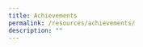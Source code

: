 ```yaml
---
title: Achievements
permalink: /resources/achievements/
description: ""
---
```


<!--td {border: 1px solid #cccccc;}br {mso-data-placement:same-cell;}-->

<table style="table-layout:fixed;font-size:10pt;font-family:Arial;width:0px;border-collapse:collapse;border:none" border="1" dir="ltr" cellpadding="0" cellspacing="0" xmlns="http://www.w3.org/1999/xhtml"><colgroup><col width="203"><col width="259"><col width="319"></colgroup><tbody><tr style="height:21px;"><td data-sheets-value="{&quot;1&quot;:2,&quot;2&quot;:&quot;Academic Achievements&quot;}" style="overflow:hidden;padding:2px 3px 2px 3px;vertical-align:bottom;font-size:11pt;font-weight:bold;wrap-strategy:4;white-space:normal;word-wrap:break-word;">Academic Achievements</td><td style="overflow:hidden;padding:2px 3px 2px 3px;vertical-align:bottom;"></td><td style="overflow:hidden;padding:2px 3px 2px 3px;vertical-align:bottom;"></td></tr><tr style="height:21px;"><td style="border-bottom:1px solid #000000;overflow:hidden;padding:2px 3px 2px 3px;vertical-align:bottom;"></td><td style="border-bottom:1px solid #000000;overflow:hidden;padding:2px 3px 2px 3px;vertical-align:bottom;"></td><td style="border-bottom:1px solid #000000;overflow:hidden;padding:2px 3px 2px 3px;vertical-align:bottom;"></td></tr><tr style="height:21px;"><td data-sheets-value="{&quot;1&quot;:2,&quot;2&quot;:&quot;Subject&quot;}" style="border-right:1px solid #000000;border-bottom:1px solid #000000;border-left:1px solid #000000;overflow:hidden;padding:2px 3px 2px 3px;vertical-align:middle;background-color:#cfe2f3;font-size:11pt;font-weight:bold;wrap-strategy:4;white-space:normal;word-wrap:break-word;">Subject</td><td data-sheets-value="{&quot;1&quot;:2,&quot;2&quot;:&quot;Competition &quot;}" style="border-right:1px solid #000000;border-bottom:1px solid #000000;overflow:hidden;padding:2px 3px 2px 3px;vertical-align:middle;background-color:#cfe2f3;font-size:11pt;font-weight:bold;wrap-strategy:4;white-space:normal;word-wrap:break-word;">Competition</td><td data-sheets-value="{&quot;1&quot;:2,&quot;2&quot;:&quot;Award &quot;}" style="border-right:1px solid #000000;border-bottom:1px solid #000000;overflow:hidden;padding:2px 3px 2px 3px;vertical-align:middle;background-color:#cfe2f3;font-size:11pt;font-weight:bold;wrap-strategy:4;white-space:normal;word-wrap:break-word;">Award</td></tr><tr style="height:21px;"><td data-sheets-value="{&quot;1&quot;:2,&quot;2&quot;:&quot;English Language&quot;}" colspan="1" rowspan="6" style="border-right:1px solid #000000;border-bottom:1px solid #000000;border-left:1px solid #000000;overflow:hidden;padding:2px 3px 2px 3px;vertical-align:middle;font-size:11pt;wrap-strategy:4;white-space:normal;word-wrap:break-word;"><span><div style="max-height:126px">English Language</div></span></td><td data-sheets-value="{&quot;1&quot;:2,&quot;2&quot;:&quot;National Schools Literature Festival 2023)&quot;}" colspan="1" rowspan="3" style="border-right:1px solid #000000;border-bottom:1px solid #000000;overflow:hidden;padding:2px 3px 2px 3px;vertical-align:middle;font-size:11pt;wrap-strategy:4;white-space:normal;word-wrap:break-word;"><span><div style="max-height:63px">National Schools Literature Festival 2023)</div></span></td><td data-sheets-value="{&quot;1&quot;:2,&quot;2&quot;:&quot;Lower Secondary Book Trailer\r\nCommendation Award\r&quot;}" style="border-right:1px solid #000000;border-bottom:1px solid #000000;overflow:hidden;padding:2px 3px 2px 3px;vertical-align:middle;font-size:11pt;wrap-strategy:4;white-space:normal;word-wrap:break-word;">Lower Secondary Book Trailer<br>Commendation Award</td></tr><tr style="height:21px;"><td data-sheets-value="{&quot;1&quot;:2,&quot;2&quot;:&quot;Lower Secondary Choral Speaking\r\nCommendation Award\r&quot;}" style="border-right:1px solid #000000;border-bottom:1px solid #000000;overflow:hidden;padding:2px 3px 2px 3px;vertical-align:middle;font-size:11pt;wrap-strategy:4;white-space:normal;word-wrap:break-word;">Lower Secondary Choral Speaking<br>Commendation Award</td></tr><tr style="height:21px;"><td data-sheets-value="{&quot;1&quot;:2,&quot;2&quot;:&quot;Upper Secondary Unseen Debate Winners&quot;}" style="border-right:1px solid #000000;border-bottom:1px solid #000000;overflow:hidden;padding:2px 3px 2px 3px;vertical-align:middle;font-family:Arial;font-size:11pt;font-weight:normal;wrap-strategy:4;white-space:normal;word-wrap:break-word;">Upper Secondary Unseen Debate Winners</td></tr><tr style="height:21px;"><td data-sheets-value="{&quot;1&quot;:2,&quot;2&quot;:&quot;22nd Inter-school National Scrabble Championship 2023&quot;}" style="border-right:1px solid #000000;border-bottom:1px solid #000000;overflow:hidden;padding:2px 3px 2px 3px;vertical-align:middle;font-size:11pt;wrap-strategy:4;white-space:normal;word-wrap:break-word;">22nd Inter-school National Scrabble Championship 2023</td><td data-sheets-value="{&quot;1&quot;:2,&quot;2&quot;:&quot;Bowl Category ('C' Division'\nThird Placing &quot;}" style="border-right:1px solid #000000;border-bottom:1px solid #000000;overflow:hidden;padding:2px 3px 2px 3px;vertical-align:middle;font-family:Arial;font-size:11pt;font-weight:normal;wrap-strategy:4;white-space:normal;word-wrap:break-word;">Bowl Category ('C' Division'<br>Third Placing</td></tr><tr style="height:21px;"><td data-sheets-value="{&quot;1&quot;:2,&quot;2&quot;:&quot;17th World Children's Haiku Competition by JAL Foundation&quot;}" colspan="1" rowspan="2" style="border-right:1px solid #000000;border-bottom:1px solid #000000;overflow:hidden;padding:2px 3px 2px 3px;vertical-align:middle;font-size:11pt;wrap-strategy:4;white-space:normal;word-wrap:break-word;"><span><div style="max-height:42px">17th World Children's Haiku Competition by JAL Foundation</div></span></td><td data-sheets-value="{&quot;1&quot;:2,&quot;2&quot;:&quot;JAL Prize&quot;}" style="border-right:1px solid #000000;border-bottom:1px solid #000000;overflow:hidden;padding:2px 3px 2px 3px;vertical-align:middle;font-family:Arial;font-size:11pt;font-weight:normal;wrap-strategy:4;white-space:normal;word-wrap:break-word;">JAL Prize</td></tr><tr style="height:21px;"><td data-sheets-value="{&quot;1&quot;:2,&quot;2&quot;:&quot;Regional Manager Prize&quot;}" style="border-right:1px solid #000000;border-bottom:1px solid #000000;overflow:hidden;padding:2px 3px 2px 3px;vertical-align:middle;font-family:Arial;font-size:11pt;font-weight:normal;wrap-strategy:4;white-space:normal;word-wrap:break-word;">Regional Manager Prize</td></tr><tr style="height:21px;"><td data-sheets-value="{&quot;1&quot;:2,&quot;2&quot;:&quot;Mother Tongue Language (CL)&quot;}" colspan="1" rowspan="10" style="border-right:1px solid #000000;border-bottom:1px solid #000000;border-left:1px solid #000000;overflow:hidden;padding:2px 3px 2px 3px;vertical-align:middle;font-size:11pt;wrap-strategy:4;white-space:normal;word-wrap:break-word;"><span><div style="max-height:210px">Mother Tongue Language (CL)</div></span></td><td data-sheets-value="{&quot;1&quot;:2,&quot;2&quot;:&quot;Chinese Radio Drama Script Writing Competition 2023&quot;}" colspan="1" rowspan="4" style="border-right:1px solid #000000;border-bottom:1px solid #000000;overflow:hidden;padding:2px 3px 2px 3px;vertical-align:middle;font-size:11pt;wrap-strategy:4;white-space:normal;word-wrap:break-word;"><span><div style="max-height:84px">Chinese Radio Drama Script Writing Competition 2023</div></span></td><td data-sheets-value="{&quot;1&quot;:2,&quot;2&quot;:&quot;1st Placing &quot;}" style="border-right:1px solid #000000;border-bottom:1px solid #000000;overflow:hidden;padding:2px 3px 2px 3px;vertical-align:middle;font-size:11pt;wrap-strategy:4;white-space:normal;word-wrap:break-word;">1st Placing</td></tr><tr style="height:21px;"><td data-sheets-value="{&quot;1&quot;:2,&quot;2&quot;:&quot;Fresh News Category \nGold&quot;}" style="border-right:1px solid #000000;border-bottom:1px solid #000000;overflow:hidden;padding:2px 3px 2px 3px;vertical-align:middle;font-size:11pt;wrap-strategy:4;white-space:normal;word-wrap:break-word;">Fresh News Category<br>Gold</td></tr><tr style="height:21px;"><td data-sheets-value="{&quot;1&quot;:2,&quot;2&quot;:&quot;Retell News Category \nGold&quot;}" style="border-right:1px solid #000000;border-bottom:1px solid #000000;overflow:hidden;padding:2px 3px 2px 3px;vertical-align:middle;font-size:11pt;wrap-strategy:4;white-space:normal;word-wrap:break-word;">Retell News Category<br>Gold</td></tr><tr style="height:21px;"><td data-sheets-value="{&quot;1&quot;:2,&quot;2&quot;:&quot;Retell News Category \nBronze&quot;}" style="border-right:1px solid #000000;border-bottom:1px solid #000000;overflow:hidden;padding:2px 3px 2px 3px;vertical-align:middle;font-size:11pt;wrap-strategy:4;white-space:normal;word-wrap:break-word;">Retell News Category<br>Bronze</td></tr><tr style="height:21px;"><td data-sheets-value="{&quot;1&quot;:2,&quot;2&quot;:&quot;Young Reporter News Challenge 2023&quot;}" colspan="1" rowspan="2" style="border-right:1px solid #000000;border-bottom:1px solid #000000;overflow:hidden;padding:2px 3px 2px 3px;vertical-align:middle;font-size:11pt;wrap-strategy:4;white-space:normal;word-wrap:break-word;"><span><div style="max-height:42px">Young Reporter News Challenge 2023</div></span></td><td data-sheets-value="{&quot;1&quot;:2,&quot;2&quot;:&quot;News Bites 60 Category \nGold&quot;}" style="border-right:1px solid #000000;border-bottom:1px solid #000000;overflow:hidden;padding:2px 3px 2px 3px;vertical-align:middle;font-size:11pt;wrap-strategy:4;white-space:normal;word-wrap:break-word;">News Bites 60 Category<br>Gold</td></tr><tr style="height:21px;"><td data-sheets-value="{&quot;1&quot;:2,&quot;2&quot;:&quot;News Bites 60 Category \nCommendation&quot;}" style="border-right:1px solid #000000;border-bottom:1px solid #000000;overflow:hidden;padding:2px 3px 2px 3px;vertical-align:middle;font-size:11pt;wrap-strategy:4;white-space:normal;word-wrap:break-word;">News Bites 60 Category<br>Commendation</td></tr><tr style="height:21px;"><td data-sheets-value="{&quot;1&quot;:2,&quot;2&quot;:&quot;6th National Text Recital Competition&quot;}" colspan="1" rowspan="2" style="border-right:1px solid #000000;border-bottom:1px solid #000000;overflow:hidden;padding:2px 3px 2px 3px;vertical-align:middle;font-size:11pt;wrap-strategy:4;white-space:normal;word-wrap:break-word;"><span><div style="max-height:42px">6th National Text Recital Competition</div></span></td><td data-sheets-value="{&quot;1&quot;:2,&quot;2&quot;:&quot;Lower Secondary (Individual)\nGold (National First)&quot;}" style="border-right:1px solid #000000;border-bottom:1px solid #000000;overflow:hidden;padding:2px 3px 2px 3px;vertical-align:middle;font-size:11pt;wrap-strategy:4;white-space:normal;word-wrap:break-word;">Lower Secondary (Individual)<br>Gold (National First)</td></tr><tr style="height:21px;"><td data-sheets-value="{&quot;1&quot;:2,&quot;2&quot;:&quot;Upper Secondary (Individual)\nGold (National Top 5)&quot;}" style="border-right:1px solid #000000;border-bottom:1px solid #000000;overflow:hidden;padding:2px 3px 2px 3px;vertical-align:middle;font-size:11pt;wrap-strategy:4;white-space:normal;word-wrap:break-word;">Upper Secondary (Individual)<br>Gold (National Top 5)</td></tr><tr style="height:21px;"><td data-sheets-value="{&quot;1&quot;:2,&quot;2&quot;:&quot;Singapore 'Three ACTs of Goodness' \nArt Competition 2023&quot;}" style="border-right:1px solid #000000;border-bottom:1px solid #000000;overflow:hidden;padding:2px 3px 2px 3px;vertical-align:middle;font-size:11pt;wrap-strategy:4;white-space:normal;word-wrap:break-word;">Singapore 'Three ACTs of Goodness'<br>Art Competition 2023</td><td data-sheets-value="{&quot;1&quot;:2,&quot;2&quot;:&quot;Merit&quot;}" style="border-right:1px solid #000000;border-bottom:1px solid #000000;overflow:hidden;padding:2px 3px 2px 3px;vertical-align:middle;font-size:11pt;wrap-strategy:4;white-space:normal;word-wrap:break-word;">Merit</td></tr><tr style="height:21px;"><td data-sheets-value="{&quot;1&quot;:2,&quot;2&quot;:&quot;National Chinese Essay Writing Competition 2023&quot;}" style="border-right:1px solid #000000;border-bottom:1px solid #000000;overflow:hidden;padding:2px 3px 2px 3px;vertical-align:middle;font-size:11pt;wrap-strategy:4;white-space:normal;word-wrap:break-word;">National Chinese Essay Writing Competition 2023</td><td data-sheets-value="{&quot;1&quot;:2,&quot;2&quot;:&quot;Merit&quot;}" style="border-right:1px solid #000000;border-bottom:1px solid #000000;overflow:hidden;padding:2px 3px 2px 3px;vertical-align:middle;font-size:11pt;wrap-strategy:4;white-space:normal;word-wrap:break-word;">Merit</td></tr><tr style="height:21px;"><td data-sheets-value="{&quot;1&quot;:2,&quot;2&quot;:&quot;Mother Tongue Language (ML)&quot;}" colspan="1" rowspan="3" style="border-right:1px solid #000000;border-bottom:1px solid #000000;border-left:1px solid #000000;overflow:hidden;padding:2px 3px 2px 3px;vertical-align:middle;font-size:11pt;wrap-strategy:4;white-space:normal;word-wrap:break-word;"><span><div style="max-height:63px">Mother Tongue Language (ML)</div></span></td><td data-sheets-value="{&quot;1&quot;:2,&quot;2&quot;:&quot;Saya Boleh Mengarang 2023 Competition\r&quot;}" colspan="1" rowspan="3" style="border-right:1px solid #000000;border-bottom:1px solid #000000;overflow:hidden;padding:2px 3px 2px 3px;vertical-align:middle;font-size:11pt;wrap-strategy:4;white-space:normal;word-wrap:break-word;"><span><div style="max-height:63px">Saya Boleh Mengarang 2023 Competition</div></span></td><td data-sheets-value="{&quot;1&quot;:2,&quot;2&quot;:&quot;Gold&quot;}" style="border-right:1px solid #000000;border-bottom:1px solid #000000;overflow:hidden;padding:2px 3px 2px 3px;vertical-align:middle;font-size:11pt;wrap-strategy:4;white-space:normal;word-wrap:break-word;">Gold</td></tr><tr style="height:21px;"><td data-sheets-value="{&quot;1&quot;:2,&quot;2&quot;:&quot;Silver&quot;}" style="border-right:1px solid #000000;border-bottom:1px solid #000000;overflow:hidden;padding:2px 3px 2px 3px;vertical-align:middle;font-size:11pt;wrap-strategy:4;white-space:normal;word-wrap:break-word;">Silver</td></tr><tr style="height:21px;"><td data-sheets-value="{&quot;1&quot;:2,&quot;2&quot;:&quot;Bronze&quot;}" style="border-right:1px solid #000000;border-bottom:1px solid #000000;overflow:hidden;padding:2px 3px 2px 3px;vertical-align:middle;font-size:11pt;wrap-strategy:4;white-space:normal;word-wrap:break-word;">Bronze</td></tr><tr style="height:21px;"><td data-sheets-value="{&quot;1&quot;:2,&quot;2&quot;:&quot;Mother Tongue Language (TL)&quot;}" colspan="1" rowspan="5" style="border-right:1px solid #000000;border-bottom:1px solid #000000;border-left:1px solid #000000;overflow:hidden;padding:2px 3px 2px 3px;vertical-align:middle;font-size:11pt;wrap-strategy:4;white-space:normal;word-wrap:break-word;"><span><div style="max-height:105px">Mother Tongue Language (TL)</div></span></td><td data-sheets-value="{&quot;1&quot;:2,&quot;2&quot;:&quot;Naanum Oru Padaippaali Programme (NOP) 2023 : Budding Artists\r&quot;}" colspan="1" rowspan="2" style="border-right:1px solid #000000;border-bottom:1px solid #000000;overflow:hidden;padding:2px 3px 2px 3px;vertical-align:middle;font-size:11pt;wrap-strategy:4;white-space:normal;word-wrap:break-word;"><span><div style="max-height:42px">Naanum Oru Padaippaali Programme (NOP) 2023 : Budding Artists</div></span></td><td data-sheets-value="{&quot;1&quot;:2,&quot;2&quot;:&quot;Lower Secondary Level\nGold&quot;}" style="border-right:1px solid #000000;border-bottom:1px solid #000000;overflow:hidden;padding:2px 3px 2px 3px;vertical-align:middle;font-size:11pt;wrap-strategy:4;white-space:normal;word-wrap:break-word;">Lower Secondary Level<br>Gold</td></tr><tr style="height:21px;"><td data-sheets-value="{&quot;1&quot;:2,&quot;2&quot;:&quot;Upper Secondary Level\nGold&quot;}" style="border-right:1px solid #000000;border-bottom:1px solid #000000;overflow:hidden;padding:2px 3px 2px 3px;vertical-align:middle;font-size:11pt;wrap-strategy:4;white-space:normal;word-wrap:break-word;">Upper Secondary Level<br>Gold</td></tr><tr style="height:21px;"><td data-sheets-value="{&quot;1&quot;:2,&quot;2&quot;:&quot;Youth Azhagu Pattimandram 2023&quot;}" colspan="1" rowspan="3" style="border-right:1px solid #000000;border-bottom:1px solid #000000;overflow:hidden;padding:2px 3px 2px 3px;vertical-align:middle;font-size:11pt;wrap-strategy:4;white-space:normal;word-wrap:break-word;"><span><div style="max-height:63px">Youth Azhagu Pattimandram 2023</div></span></td><td data-sheets-value="{&quot;1&quot;:2,&quot;2&quot;:&quot;First Prize\r\nBest Speakers Award&quot;}" style="border-right:1px solid #000000;border-bottom:1px solid #000000;overflow:hidden;padding:2px 3px 2px 3px;vertical-align:middle;font-size:11pt;wrap-strategy:4;white-space:normal;word-wrap:break-word;">First Prize<br>Best Speakers Award</td></tr><tr style="height:21px;"><td data-sheets-value="{&quot;1&quot;:2,&quot;2&quot;:&quot;Third Prize&quot;}" style="border-right:1px solid #000000;border-bottom:1px solid #000000;overflow:hidden;padding:2px 3px 2px 3px;vertical-align:middle;font-size:11pt;wrap-strategy:4;white-space:normal;word-wrap:break-word;">Third Prize</td></tr><tr style="height:21px;"><td data-sheets-value="{&quot;1&quot;:2,&quot;2&quot;:&quot;AK Pattimandram Champion Shield&quot;}" style="border-right:1px solid #000000;border-bottom:1px solid #000000;overflow:hidden;padding:2px 3px 2px 3px;vertical-align:middle;font-size:11pt;wrap-strategy:4;white-space:normal;word-wrap:break-word;">AK Pattimandram Champion Shield</td></tr><tr style="height:21px;"><td data-sheets-value="{&quot;1&quot;:2,&quot;2&quot;:&quot;Mathematics&quot;}" colspan="1" rowspan="3" style="border-right:1px solid #000000;border-bottom:1px solid #000000;border-left:1px solid #000000;overflow:hidden;padding:2px 3px 2px 3px;vertical-align:middle;font-size:11pt;wrap-strategy:4;white-space:normal;word-wrap:break-word;"><span><div style="max-height:63px">Mathematics</div></span></td><td data-sheets-value="{&quot;1&quot;:2,&quot;2&quot;:&quot;Singapore Mathematical Olympiad (SMO) 2023&quot;}" colspan="1" rowspan="2" style="border-right:1px solid #000000;border-bottom:1px solid #000000;overflow:hidden;padding:2px 3px 2px 3px;vertical-align:middle;font-size:11pt;wrap-strategy:4;white-space:normal;word-wrap:break-word;"><span><div style="max-height:42px">Singapore Mathematical Olympiad (SMO) 2023</div></span></td><td data-sheets-value="{&quot;1&quot;:2,&quot;2&quot;:&quot;Bronze (1)\n&quot;}" style="border-right:1px solid #000000;border-bottom:1px solid #000000;overflow:hidden;padding:2px 3px 2px 3px;vertical-align:middle;font-size:11pt;wrap-strategy:4;white-space:normal;word-wrap:break-word;">Bronze (1)<br></td></tr><tr style="height:21px;"><td data-sheets-value="{&quot;1&quot;:2,&quot;2&quot;:&quot;Honourable Mention (8)&quot;}" style="border-right:1px solid #000000;border-bottom:1px solid #000000;overflow:hidden;padding:2px 3px 2px 3px;vertical-align:middle;font-size:11pt;wrap-strategy:4;white-space:normal;word-wrap:break-word;">Honourable Mention (8)</td></tr><tr style="height:21px;"><td data-sheets-value="{&quot;1&quot;:2,&quot;2&quot;:&quot;All Singapore Secondary Mathematics Competition for Normal Course&quot;}" style="border-right:1px solid #000000;border-bottom:1px solid #000000;overflow:hidden;padding:2px 3px 2px 3px;vertical-align:middle;font-size:11pt;wrap-strategy:4;white-space:normal;word-wrap:break-word;">All Singapore Secondary Mathematics Competition for Normal Course</td><td data-sheets-value="{&quot;1&quot;:2,&quot;2&quot;:&quot;First placing&quot;}" style="border-right:1px solid #000000;border-bottom:1px solid #000000;overflow:hidden;padding:2px 3px 2px 3px;vertical-align:middle;font-size:11pt;wrap-strategy:4;white-space:normal;word-wrap:break-word;">First placing</td></tr><tr style="height:21px;"><td data-sheets-value="{&quot;1&quot;:2,&quot;2&quot;:&quot;Science &quot;}" colspan="1" rowspan="12" style="border-right:1px solid #000000;border-bottom:1px solid #000000;border-left:1px solid #000000;overflow:hidden;padding:2px 3px 2px 3px;vertical-align:middle;font-size:11pt;wrap-strategy:4;white-space:normal;word-wrap:break-word;"><span><div style="max-height:252px">Science</div></span></td><td data-sheets-value="{&quot;1&quot;:2,&quot;2&quot;:&quot;Lower Secondary Science Elementz Competition&quot;}" style="border-right:1px solid #000000;border-bottom:1px solid #000000;overflow:hidden;padding:2px 3px 2px 3px;vertical-align:middle;font-size:11pt;wrap-strategy:4;white-space:normal;word-wrap:break-word;">Lower Secondary Science Elementz Competition</td><td data-sheets-value="{&quot;1&quot;:2,&quot;2&quot;:&quot;Bronze&quot;}" style="border-right:1px solid #000000;border-bottom:1px solid #000000;overflow:hidden;padding:2px 3px 2px 3px;vertical-align:middle;font-size:11pt;wrap-strategy:4;white-space:normal;word-wrap:break-word;">Bronze</td></tr><tr style="height:21px;"><td data-sheets-value="{&quot;1&quot;:2,&quot;2&quot;:&quot;Singapore Junior Physics Olympiad 2023&quot;}" colspan="1" rowspan="5" style="border-right:1px solid #000000;border-bottom:1px solid #000000;overflow:hidden;padding:2px 3px 2px 3px;vertical-align:middle;font-size:11pt;wrap-strategy:4;white-space:normal;word-wrap:break-word;"><span><div style="max-height:105px">Singapore Junior Physics Olympiad 2023</div></span></td><td data-sheets-value="{&quot;1&quot;:2,&quot;2&quot;:&quot;Silver (Individual) (1)&quot;}" style="border-right:1px solid #000000;border-bottom:1px solid #000000;overflow:hidden;padding:2px 3px 2px 3px;vertical-align:middle;font-size:11pt;wrap-strategy:4;white-space:normal;word-wrap:break-word;">Silver (Individual) (1)</td></tr><tr style="height:21px;"><td data-sheets-value="{&quot;1&quot;:2,&quot;2&quot;:&quot;Bronze (Individual) (5)&quot;}" style="border-right:1px solid #000000;border-bottom:1px solid #000000;overflow:hidden;padding:2px 3px 2px 3px;vertical-align:middle;font-size:11pt;wrap-strategy:4;white-space:normal;word-wrap:break-word;">Bronze (Individual) (5)</td></tr><tr style="height:21px;"><td data-sheets-value="{&quot;1&quot;:2,&quot;2&quot;:&quot;Honourable Mention (Individual) (4)&quot;}" style="border-right:1px solid #000000;border-bottom:1px solid #000000;overflow:hidden;padding:2px 3px 2px 3px;vertical-align:middle;font-size:11pt;wrap-strategy:4;white-space:normal;word-wrap:break-word;">Honourable Mention (Individual) (4)</td></tr><tr style="height:21px;"><td data-sheets-value="{&quot;1&quot;:2,&quot;2&quot;:&quot;Bronze (Team) &quot;}" style="border-right:1px solid #000000;border-bottom:1px solid #000000;overflow:hidden;padding:2px 3px 2px 3px;vertical-align:middle;font-size:11pt;wrap-strategy:4;white-space:normal;word-wrap:break-word;">Bronze (Team)</td></tr><tr style="height:21px;"><td data-sheets-value="{&quot;1&quot;:2,&quot;2&quot;:&quot;Honourable Mention (Team)&quot;}" style="border-right:1px solid #000000;border-bottom:1px solid #000000;overflow:hidden;padding:2px 3px 2px 3px;vertical-align:middle;font-size:11pt;wrap-strategy:4;white-space:normal;word-wrap:break-word;">Honourable Mention (Team)</td></tr><tr style="height:21px;"><td data-sheets-value="{&quot;1&quot;:2,&quot;2&quot;:&quot;Singapore Junior Chemistry Olympiad 2023&quot;}" style="border-right:1px solid #000000;border-bottom:1px solid #000000;overflow:hidden;padding:2px 3px 2px 3px;vertical-align:middle;font-size:11pt;wrap-strategy:4;white-space:normal;word-wrap:break-word;">Singapore Junior Chemistry Olympiad 2023</td><td data-sheets-value="{&quot;1&quot;:2,&quot;2&quot;:&quot;Merit (1)&quot;}" style="border-right:1px solid #000000;border-bottom:1px solid #000000;overflow:hidden;padding:2px 3px 2px 3px;vertical-align:middle;font-size:11pt;wrap-strategy:4;white-space:normal;word-wrap:break-word;">Merit (1)</td></tr><tr style="height:21px;"><td data-sheets-value="{&quot;1&quot;:2,&quot;2&quot;:&quot;Singapore Junior Biology Olympiad 2023&quot;}" style="border-right:1px solid #000000;border-bottom:1px solid #000000;overflow:hidden;padding:2px 3px 2px 3px;vertical-align:middle;font-size:11pt;wrap-strategy:4;white-space:normal;word-wrap:break-word;">Singapore Junior Biology Olympiad 2023</td><td data-sheets-value="{&quot;1&quot;:2,&quot;2&quot;:&quot;Honourable Mention (2)&quot;}" style="border-right:1px solid #000000;border-bottom:1px solid #000000;overflow:hidden;padding:2px 3px 2px 3px;vertical-align:middle;font-size:11pt;wrap-strategy:4;white-space:normal;word-wrap:break-word;">Honourable Mention (2)</td></tr><tr style="height:21px;"><td data-sheets-value="{&quot;1&quot;:2,&quot;2&quot;:&quot;Singapore Youth Science Fair 2023&quot;}" colspan="1" rowspan="2" style="border-right:1px solid #000000;border-bottom:1px solid #000000;overflow:hidden;padding:2px 3px 2px 3px;vertical-align:middle;font-size:11pt;wrap-strategy:4;white-space:normal;word-wrap:break-word;"><span><div style="max-height:42px">Singapore Youth Science Fair 2023</div></span></td><td data-sheets-value="{&quot;1&quot;:2,&quot;2&quot;:&quot;Accomplishment (1)&quot;}" style="border-right:1px solid #000000;border-bottom:1px solid #000000;overflow:hidden;padding:2px 3px 2px 3px;vertical-align:middle;font-size:11pt;wrap-strategy:4;white-space:normal;word-wrap:break-word;">Accomplishment (1)</td></tr><tr style="height:21px;"><td data-sheets-value="{&quot;1&quot;:2,&quot;2&quot;:&quot;Commendation (2)&quot;}" style="border-right:1px solid #000000;border-bottom:1px solid #000000;overflow:hidden;padding:2px 3px 2px 3px;vertical-align:middle;font-size:11pt;wrap-strategy:4;white-space:normal;word-wrap:break-word;">Commendation (2)</td></tr><tr style="height:21px;"><td data-sheets-value="{&quot;1&quot;:2,&quot;2&quot;:&quot;24th International Elementz Fair&quot;}" colspan="1" rowspan="2" style="border-right:1px solid #000000;border-bottom:1px solid #000000;overflow:hidden;padding:2px 3px 2px 3px;vertical-align:middle;font-size:11pt;wrap-strategy:4;white-space:normal;word-wrap:break-word;"><span><div style="max-height:42px">24th International Elementz Fair</div></span></td><td data-sheets-value="{&quot;1&quot;:2,&quot;2&quot;:&quot;Bronze (1)\n&quot;}" style="border-right:1px solid #000000;border-bottom:1px solid #000000;overflow:hidden;padding:2px 3px 2px 3px;vertical-align:middle;font-size:11pt;wrap-strategy:4;white-space:normal;word-wrap:break-word;">Bronze (1)<br></td></tr><tr style="height:21px;"><td data-sheets-value="{&quot;1&quot;:2,&quot;2&quot;:&quot;Commendation (2)&quot;}" style="border-right:1px solid #000000;border-bottom:1px solid #000000;overflow:hidden;padding:2px 3px 2px 3px;vertical-align:middle;font-size:11pt;wrap-strategy:4;white-space:normal;word-wrap:break-word;">Commendation (2)</td></tr><tr style="height:21px;"><td data-sheets-value="{&quot;1&quot;:2,&quot;2&quot;:&quot;Humanities&quot;}" colspan="1" rowspan="2" style="border-right:1px solid #000000;border-bottom:1px solid #000000;border-left:1px solid #000000;overflow:hidden;padding:2px 3px 2px 3px;vertical-align:middle;font-size:11pt;"><span><div style="max-height:42px">Humanities</div></span></td><td data-sheets-value="{&quot;1&quot;:2,&quot;2&quot;:&quot;NUS Geography Challenge 2023&quot;}" colspan="1" rowspan="2" style="border-right:1px solid #000000;border-bottom:1px solid #000000;overflow:hidden;padding:2px 3px 2px 3px;vertical-align:middle;font-size:11pt;"><span><div style="max-height:42px">NUS Geography Challenge 2023</div></span></td><td data-sheets-value="{&quot;1&quot;:2,&quot;2&quot;:&quot;Bronze&quot;}" style="border-right:1px solid #000000;border-bottom:1px solid #000000;overflow:hidden;padding:2px 3px 2px 3px;vertical-align:bottom;font-size:11pt;">Bronze</td></tr><tr style="height:21px;"><td data-sheets-value="{&quot;1&quot;:2,&quot;2&quot;:&quot;Silver&quot;}" style="border-right:1px solid #000000;border-bottom:1px solid #000000;overflow:hidden;padding:2px 3px 2px 3px;vertical-align:bottom;font-size:11pt;">Silver</td></tr><tr style="height:21px;"><td data-sheets-value="{&quot;1&quot;:2,&quot;2&quot;:&quot;ICT&quot;}" colspan="1" rowspan="2" style="border-right:1px solid #000000;border-bottom:1px solid #000000;border-left:1px solid #000000;overflow:hidden;padding:2px 3px 2px 3px;vertical-align:middle;"><span><div style="max-height:42px">ICT</div></span></td><td data-sheets-value="{&quot;1&quot;:2,&quot;2&quot;:&quot;Swift Explorers Singapore 2023 Showcase&quot;}" style="border-right:1px solid #000000;border-bottom:1px solid #000000;overflow:hidden;padding:2px 3px 2px 3px;vertical-align:bottom;font-size:11pt;wrap-strategy:4;white-space:normal;word-wrap:break-word;">Swift Explorers Singapore 2023 Showcase</td><td data-sheets-value="{&quot;1&quot;:2,&quot;2&quot;:&quot;National Finals Presenters @ Apple Store Orchard Road&quot;}" style="border-right:1px solid #000000;border-bottom:1px solid #000000;overflow:hidden;padding:2px 3px 2px 3px;vertical-align:bottom;font-size:11pt;wrap-strategy:4;white-space:normal;word-wrap:break-word;">National Finals Presenters @ Apple Store Orchard Road</td></tr><tr style="height:21px;"><td data-sheets-value="{&quot;1&quot;:2,&quot;2&quot;:&quot;National Digital Explorer 2023&quot;}" style="border-right:1px solid #000000;border-bottom:1px solid #000000;overflow:hidden;padding:2px 3px 2px 3px;vertical-align:bottom;font-size:11pt;">National Digital Explorer 2023</td><td data-sheets-value="{&quot;1&quot;:2,&quot;2&quot;:&quot;National Finals &quot;}" style="border-right:1px solid #000000;border-bottom:1px solid #000000;overflow:hidden;padding:2px 3px 2px 3px;vertical-align:bottom;font-size:11pt;">National Finals</td></tr></tbody></table>

